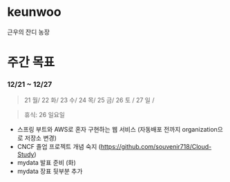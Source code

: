 # keunwoo
근우의 잔디 농장


# 주간 목표

### 12/21 ~ 12/27 

> 21 월/ 22 화/ 23 수/ 24 목/ 25 금/ 26 토 / 27 일 /

> 휴식:  26 일요일

- 스프링 부트와 AWS로 혼자 구현하는 웹 서비스 (자동배포 전까지 organization으로 저장소 변경)
- CNCF 졸업 프로젝트 개념 숙지 (https://github.com/souvenir718/Cloud-Study)
- mydata 발표 준비 (화) 
- mydata 장표 뒷부분 추가
